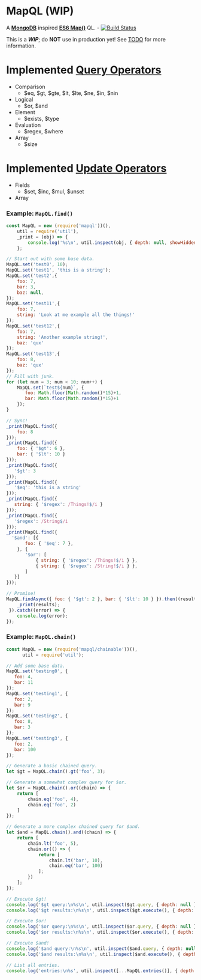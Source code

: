 MapQL (WIP)
===
A __[MongoDB]__ inspired __[ES6 Map()]__ QL. - [![Build Status](https://travis-ci.org/LouisT/MapQL.svg?branch=dev)](https://travis-ci.org/LouisT/MapQL)

This is a ___WIP___; do __NOT__ use in production yet! See [TODO](TODO.md) for more information.

Implemented [Query Operators]
===
* Comparison
  * $eq, $gt, $gte, $lt, $lte, $ne, $in, $nin
* Logical
  * $or, $and
* Element
  * $exists, $type
* Evaluation
  * $regex, $where
* Array
  * $size


Implemented [Update Operators]
===
* Fields
  * $set, $inc, $mul, $unset
* Array

### Example: `MapQL.find()`
```javascript
const MapQL = new (require('mapql'))(),
    util = require('util'),
    _print = (obj) => {
        console.log('%s\n', util.inspect(obj, { depth: null, showHidden: true }));
    };

// Start out with some base data.
MapQL.set('test0', 10);
MapQL.set('test1', 'this is a string');
MapQL.set('test2',{
    foo: 7,
    bar: 3,
    baz: null,
});
MapQL.set('test11',{
    foo: 7,
    string: 'Look at me example all the things!'
});
MapQL.set('test12',{
    foo: 7,
    string: 'Another example string!',
    baz: 'qux'
});
MapQL.set('test13',{
    foo: 8,
    baz: 'qux'
});
// Fill with junk.
for (let num = 3; num < 10; num++) {
    MapQL.set(`test${num}`, {
       foo: Math.floor(Math.random()*15)+1,
       bar: Math.floor(Math.random()*15)+1
    });
}

// Sync!
_print(MapQL.find({
    foo: 8
}));
_print(MapQL.find({
    foo: { '$gt': 6 },
    bar: { '$lt': 10 }
}));
_print(MapQL.find({
   '$gt': 3
}));
_print(MapQL.find({
   '$eq': 'this is a string'
}));
_print(MapQL.find({
   string: { '$regex': /Things!$/i }
}));
_print(MapQL.find({
   '$regex': /String$/i
}));
_print(MapQL.find({
  '$and': [{
       foo: { '$eq': 7 },
    }, {
       '$or': [
           { string: { '$regex': /Things!$/i } },
           { string: { '$regex': /String!$/i } },
       ]
   }]
}));

// Promise!
MapQL.findAsync({ foo: { '$gt': 2 }, bar: { '$lt': 10 } }).then((results) => {
    _print(results);
 }).catch((error) => {
    console.log(error);
});
```

### Example: `MapQL.chain()`
```javascript
const MapQL = new (require('mapql/chainable'))(),
      util = require('util');

// Add some base data.
MapQL.set('testing0', {
   foo: 4,
   bar: 11
});
MapQL.set('testing1', {
   foo: 2,
   bar: 9
});
MapQL.set('testing2', {
   foo: 8,
   bar: 3
});
MapQL.set('testing3', {
   foo: 2,
   bar: 100
});

// Generate a basic chained query.
let $gt = MapQL.chain().gt('foo', 3);

// Generate a somewhat complex query for $or.
let $or = MapQL.chain().or((chain) => {
    return [
        chain.eq('foo', 4),
        chain.eq('foo', 2)
    ]
});

// Generate a more complex chained query for $and.
let $and = MapQL.chain().and((chain) => {
    return [
        chain.lt('foo', 5),
        chain.or(() => {
            return [
                chain.lt('bar', 10),
                chain.eq('bar', 100)
            ];
        })
    ];
});

// Execute $gt!
console.log('$gt query:\n%s\n', util.inspect($gt.query, { depth: null }));
console.log('$gt results:\n%s\n', util.inspect($gt.execute(), { depth: null }));

// Execute $or!
console.log('$or query:\n%s\n', util.inspect($or.query, { depth: null }));
console.log('$or results:\n%s\n', util.inspect($or.execute(), { depth: null }));

// Execute $and!
console.log('$and query:\n%s\n', util.inspect($and.query, { depth: null }));
console.log('$and results:\n%s\n', util.inspect($and.execute(), { depth: null }));

// List all entries.
console.log('entries:\n%s', util.inspect([...MapQL.entries()], { depth: null }));
````

[MongoDB]: https://www.mongodb.com/
[ES6 Map()]: https://developer.mozilla.org/en-US/docs/Web/JavaScript/Reference/Global_Objects/Map
[Query Operators]: https://docs.mongodb.com/manual/reference/operator/query/
[Update Operators]: https://docs.mongodb.com/manual/reference/operator/update/
